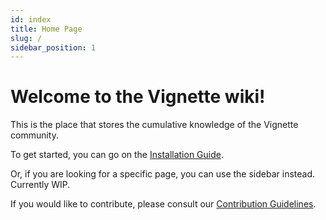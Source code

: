 ```yaml
---
id: index
title: Home Page
slug: /
sidebar_position: 1
---
```


# Welcome to the Vignette wiki!

This is the place that stores the cumulative knowledge of the Vignette community. 

To get started, you can go on the [Installation Guide](install/prerequisites.md).

Or, if you are looking for a specific page, you can use the sidebar instead.
Currently WIP.

If you would like to contribute, please consult our [Contribution Guidelines](https://github.com/vignetteapp/docs/blob/master/CONTRIBUTING.md).
